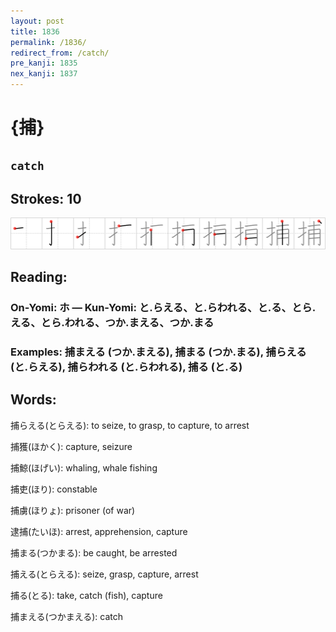 ```yaml
---
layout: post
title: 1836
permalink: /1836/
redirect_from: /catch/
pre_kanji: 1835
nex_kanji: 1837
---
```


# {捕}

## `catch`

## Strokes: 10

<div class="stroke"><img src="../images/E68D95.png" /></div>

## Reading:

### On-Yomi: ホ &mdash; Kun-Yomi: と.らえる、と.らわれる、と.る、とら.える、とら.われる、つか.まえる、つか.まる

### Examples: 捕まえる (つか.まえる), 捕まる (つか.まる), 捕らえる (と.らえる), 捕らわれる (と.らわれる), 捕る (と.る)

## Words:

捕らえる(とらえる): to seize, to grasp, to capture, to arrest

捕獲(ほかく): capture, seizure

捕鯨(ほげい): whaling, whale fishing

捕吏(ほり): constable

捕虜(ほりょ): prisoner (of war)

逮捕(たいほ): arrest, apprehension, capture

捕まる(つかまる): be caught, be arrested

捕える(とらえる): seize, grasp, capture, arrest

捕る(とる): take, catch (fish), capture

捕まえる(つかまえる): catch
